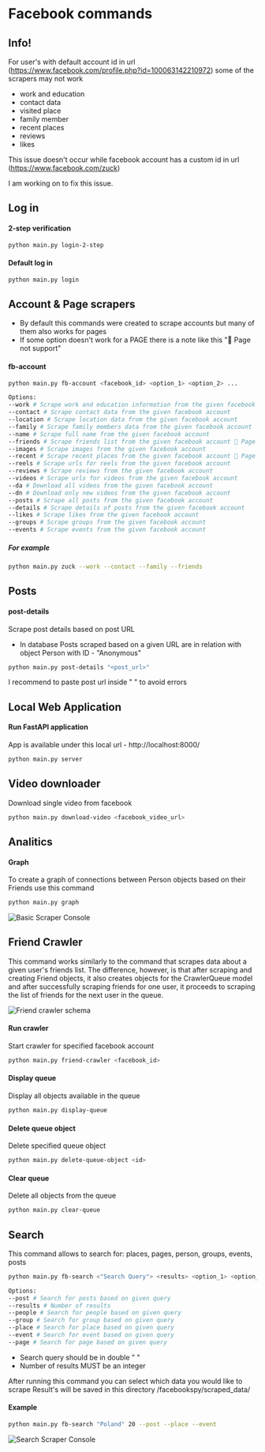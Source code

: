 # Facebook commands

## Info!
For user's with default account id in url (https://www.facebook.com/profile.php?id=100063142210972)
some of the scrapers may not work 
- work and education
- contact data
- visited place
- family member 
- recent places
- reviews
- likes 

This issue doesn't occur while facebook account has a custom id in url (https://www.facebook.com/zuck)

I am working on to fix this issue. 

## Log in
#### 2-step verification
```bash
python main.py login-2-step
```
#### Default log in
```bash
python main.py login
```

## Account & Page scrapers
- By default this commands were created to scrape accounts but many of them also works for pages 
- If some option doesn't work for a PAGE there is a note like this "🛑 Page not support"

#### fb-account

```bash
python main.py fb-account <facebook_id> <option_1> <option_2> ...

Options:
--work # Scrape work and education information from the given facebook account
--contact # Scrape contact data from the given facebook account
--location # Scrape location data from the given facebook account
--family # Scrape family members data from the given facebook account
--name # Scrape full name from the given facebook account
--friends # Scrape friends list from the given facebook account 🛑 Page not support
--images # Scrape images from the given facebook account 
--recent # Scrape recent places from the given facebook account 🛑 Page not support
--reels # Scrape urls for reels from the given facebook account
--reviews # Scrape reviews from the given facebook account
--videos # Scrape urls for videos from the given facebook account
--da # Download all videos from the given facebook account
--dn # Download only new videos from the given facebook account
--posts # Scrape all posts from the given facebook account
--details # Scrape details of posts from the given facebook account
--likes # Scrape likes from the given facebook account
--groups # Scrape groups from the given facebook account
--events # Scrape events from the given facebook account

```
##### For example 
```bash
python main.py zuck --work --contact --family --friends
```
## Posts

#### post-details
Scrape post details based on post URL 
- In database Posts scraped based on a given URL are in relation with object Person with ID - "Anonymous"
```bash
python main.py post-details "<post_url>"
```
I recommend to paste post url inside " " to avoid errors 


## Local Web Application
#### Run FastAPI application 
App is available under this local url - http://localhost:8000/

```bash
python main.py server
```


## Video downloader
Download single video from facebook 
```bash
python main.py download-video <facebook_video_url>
```

## Analitics 
#### Graph
To create a graph of connections between Person objects based on their Friends use this command
```bash
python main.py graph 
```
![Basic Scraper Console](https://github.com/DEENUU1/facebook-spy/blob/main/assets/graph.png?raw=true)


## Friend Crawler 
This command works similarly to the command that scrapes data about a given user's friends list. The difference, however, is that after scraping and creating Friend objects, it also creates objects for the CrawlerQueue model and after successfully scraping friends for one user, it proceeds to scraping the list of friends for the next user in the queue.

![Friend crawler schema](https://github.com/DEENUU1/facebook-spy/blob/main/assets/crawlerfriendscheama.png?raw=true)


#### Run crawler
Start crawler for specified facebook account 
```bash
python main.py friend-crawler <facebook_id>
```

#### Display queue
Display all objects available in the queue
```bash
python main.py display-queue
```

#### Delete queue object
Delete specified queue object 
```bash
python main.py delete-queue-object <id>
```

#### Clear queue
Delete all objects from the queue 
```bash
python main.py clear-queue
```

## Search
This command allows to search for: places, pages, person, groups, events, posts 


```bash
python main.py fb-search <"Search Query"> <results> <option_1> <option_2> ... 

Options:
--post # Search for posts based on given query
--results # Number of results 
--people # Search for people based on given query
--group # Search for group based on given query
--place # Search for place based on given query
--event # Search for event based on given query
--page # Search for page based on given query
```

- Search query should be in double " "
- Number of results MUST be an integer 

After running this command you can select which data you would like to scrape 
Result's will be saved in this directory /facebookspy/scraped_data/

#### Example
```bash
python main.py fb-search "Poland" 20 --post --place --event
```

![Search  Scraper Console](https://github.com/DEENUU1/facebook-spy/blob/main/assets/v1_2/search.gif?raw=true)
